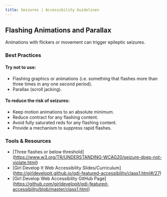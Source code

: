 ```yaml
---
title: Seizures | Accessibility Guidelines
---
```

## Flashing Animations and Parallax

Animations with flickers or movement can trigger epileptic seizures.

### Best Practices
#### Try not to use:
* Flashing graphics or animations (i.e. something that flashes more than three times in any one second period).
* Parallax (scroll jacking).

#### To reduce the risk of seizures:
* Keep motion animations to an absolute minimum.
* Reduce contract for any flashing content.
* Avoid fully saturated reds for any flashing content.
* Provide a mechanism to suppress rapid flashes.

### Tools &amp; Resources
* [Three flashes or below threshold] (https://www.w3.org/TR/UNDERSTANDING-WCAG20/seizure-does-not-violate.html)
* [Girl Develop It Web Accessibility Slides/Curriculum] (http://girldevelopit.github.io/gdi-featured-accessibility/class1.html#/27)
* [Girl Develop Web Accessibility GitHub Page] (https://github.com/girldevelopit/gdi-featured-accessibility/blob/master/class1.html)
